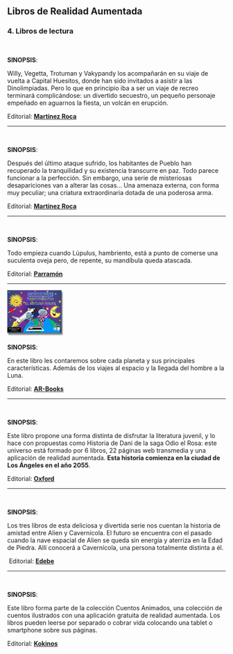 ## Libros de Realidad Aumentada

### 4\. Libros de lectura

<img src='https://moodle.catedu.es/pluginfile.php/31204/mod_book/chapter/167/portada_wigetta-en-las-dinolimpiadas_vegetta777_201607111252.jpg' alt='' width='130'/>

**SINOPSIS**:

Willy, Vegetta, Trotuman y Vakypandy los acompañarán en su viaje de vuelta a Capital Huesitos, donde han sido invitados a asistir a las Dinolimpiadas. Pero lo que en principio iba a ser un viaje de recreo terminará complicándose: un divertido secuestro, un pequeño personaje empeñado en aguarnos la fiesta, un volcán en erupción.  

Editorial: **[Martínez Roca](https://www.planetadelibros.com/libro-wigetta-en-las-dinolimpiadas/216985#soporte/216985)**

---

<img src='https://moodle.catedu.es/pluginfile.php/31204/mod_book/chapter/167/portada_wigetta-y-el-baculo-dorado_vegetta777_201512141314.jpg' alt='' width='130'/>

**SINOPSIS**:

Después del último ataque sufrido, los habitantes de Pueblo han recuperado la tranquilidad y su existencia transcurre en paz. Todo parece funcionar a la perfección. Sin embargo, una serie de misteriosas desapariciones van a alterar las cosas… Una amenaza externa, con forma muy peculiar; una criatura extraordinaria dotada de una poderosa arma.

Editorial: **[Martínez Roca](https://www.planetadelibros.com/libro-wigetta-y-el-baculo-dorado/200915#soporte/200915)**  

---

<img src='https://moodle.catedu.es/pluginfile.php/31204/mod_book/chapter/167/un-lobo-boquiabierto.jpg' alt='' width='130'/>

**SINOPSIS**:

Todo empieza cuando Lúpulus, hambriento, está a punto de comerse una suculenta oveja pero, de repente, su mandíbula queda atascada.

Editorial: **[Parramón](https://www.boolino.es/es/libros-cuentos/un-lobo-boquiabierto/)**

---

<img src='img/descubriendosistemasolar.png' alt='' width='130'/>

**SINOPSIS**:

En este libro les contaremos sobre cada planeta y sus principales características. Además de los viajes al espacio y la llegada del hombre a la Luna.  

Editorial: **[AR-Books](http://author.aumentaty.com/comunidad)**

---

<img src='https://moodle.catedu.es/pluginfile.php/31204/mod_book/chapter/167/lectura_historia_de_dani-225x300.jpg' alt='' width='130'/>

**SINOPSIS**:  

Este libro propone una forma distinta de disfrutar la literatura juvenil, y lo hace con propuestas como Historia de Dani de la saga Odio el Rosa: este universo está formado por 6 libros, 22 páginas web transmedia y una aplicación de realidad aumentada. **Esta historia comienza en la ciudad de Los Ángeles en el año 2055**.  

Editorial: **[Oxford](http://www.odioelrosa.com/tag/oxford-university-press/)**

---

<img src='https://moodle.catedu.es/pluginfile.php/31204/mod_book/chapter/167/El_brontocerdo.jpg' alt='' width='130'/>

**SINOPSIS**:

Los tres libros de esta deliciosa y divertida serie nos cuentan la historia de amistad entre Alien y Cavernícola. El futuro se encuentra con el pasado cuando la nave espacial de Alien se queda sin energía y aterriza en la Edad de Piedra. Allí conocerá a Cavernícola, una persona totalmente distinta a él.

 Editorial: **[Edebe](http://tienda.edebe.com/catalog/product/view/id/6741/s/el-brontocerdo/)**

---

<img src='https://moodle.catedu.es/pluginfile.php/31204/mod_book/chapter/167/libro_valentina_realidad_aumentada-223x300.jpg' alt='' width='130'/>

**SINOPSIS**:

Este libro forma parte de la colección Cuentos Animados, una colección de cuentos ilustrados con una aplicación gratuita de realidad aumentada. Los libros pueden leerse por separado o cobrar vida colocando una tablet o smartphone sobre sus páginas.  

Editorial: **[Kokinos](http://www.editorialkokinos.com/libro/valentina)**